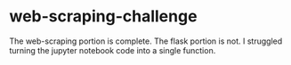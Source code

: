 # web-scraping-challenge
The web-scraping portion is complete. The flask portion is not. I struggled turning the jupyter notebook code into a single function.
